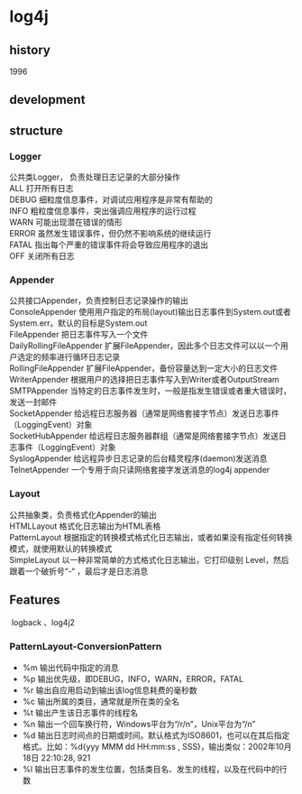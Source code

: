 # log4j

## history
1996
## development 

## structure

### Logger
公共类Logger， 负责处理日志记录的大部分操作  
ALL    	打开所有日志   
DEBUG    	细粒度信息事件，对调试应用程序是非常有帮助的      
INFO    	粗粒度信息事件，突出强调应用程序的运行过程       
WARN    	可能出现潜在错误的情形      
ERROR    	虽然发生错误事件，但仍然不影响系统的继续运行      
FATAL    	指出每个严重的错误事件将会导致应用程序的退出    
OFF    	关闭所有日志    

### Appender   
公共接口Appender，负责控制日志记录操作的输出       
ConsoleAppender	使用用户指定的布局(layout)输出日志事件到System.out或者 System.err。默认的目标是System.out   
FileAppender	把日志事件写入一个文件   
DailyRollingFileAppender	扩展FileAppender，因此多个日志文件可以以一个用户选定的频率进行循环日志记录   
RollingFileAppender	扩展FileAppender，备份容量达到一定大小的日志文件   
WriterAppender	根据用户的选择把日志事件写入到Writer或者OutputStream   
SMTPAppender	当特定的日志事件发生时，一般是指发生错误或者重大错误时，发送一封邮件   
SocketAppender	给远程日志服务器（通常是网络套接字节点）发送日志事件（LoggingEvent）对象  
SocketHubAppender	给远程日志服务器群组（通常是网络套接字节点）发送日志事件（LoggingEvent）对象   
SyslogAppender	给远程异步日志记录的后台精灵程序(daemon)发送消息   
TelnetAppender	一个专用于向只读网络套接字发送消息的log4j appender   

### Layout
公共抽象类，负责格式化Appender的输出  
HTMLLayout	格式化日志输出为HTML表格   
PatternLayout	根据指定的转换模式格式化日志输出，或者如果没有指定任何转换模式，就使用默认的转换模式  
SimpleLayout	以一种非常简单的方式格式化日志输出，它打印级别 Level，然后跟着一个破折号“-“ ，最后才是日志消息    

## Features
  logback 、log4j2

###   PatternLayout-ConversionPattern
* %m   输出代码中指定的消息
* %p   输出优先级，即DEBUG，INFO，WARN，ERROR，FATAL
* %r   输出自应用启动到输出该log信息耗费的毫秒数
* %c   输出所属的类目，通常就是所在类的全名
* %t   输出产生该日志事件的线程名
* %n   输出一个回车换行符，Windows平台为“/r/n”，Unix平台为“/n”
* %d   输出日志时间点的日期或时间。默认格式为ISO8601，也可以在其后指定格式。比如：%d{yyy MMM dd HH:mm:ss , SSS}，输出类似：2002年10月18日 22:10:28, 921
* %l   输出日志事件的发生位置，包括类目名、发生的线程，以及在代码中的行数

